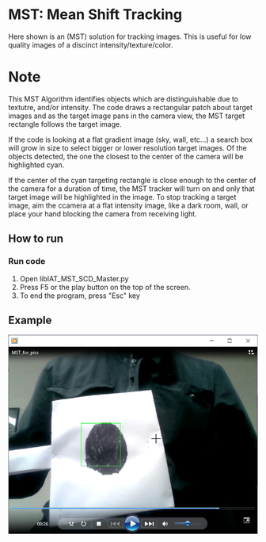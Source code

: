 # MST: Mean Shift Tracking
Here shown is an (MST)  solution for tracking images. This is useful for low quality images of a discinct intensity/texture/color.


 # Note
This MST Algorithm identifies objects which are distinguishable due to textutre, and/or intensity. The code draws a rectangular patch about target images and as the target image pans in the camera view, the MST target rectangle follows the target image. 

If the code is looking at a flat gradient image (sky, wall, etc...) a search box will grow in size to select bigger or lower resolution target images. Of the objects detected, the one the closest to the center of the camera will be highlighted cyan.

If the center of the cyan targeting rectangle is close enough to the center of the camera for a duration of time, the MST tracker will turn on and only that target image will be highlighted in the image. To stop tracking a target image, aim the ccamera at a flat intensity image, like a dark room, wall, or place your hand blocking the camera from receiving light.


## How to run

### Run code
1) Open libIAT_MST_SCD_Master.py
2) Press F5   or the play button on the top  of the screen.
3) To end the program, press "Esc" key

## Example
<img src="https://github.com/Tac321/Mean-Shift-Tracking-MST-/blob/master/MST_Pic.png" width="700" />
